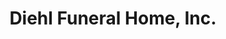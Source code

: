 ---
title: "Diehl Funeral Home, Inc."
url: /mount-wolf/diehl-funeral-home-inc/
shop: Bestattungen
---
